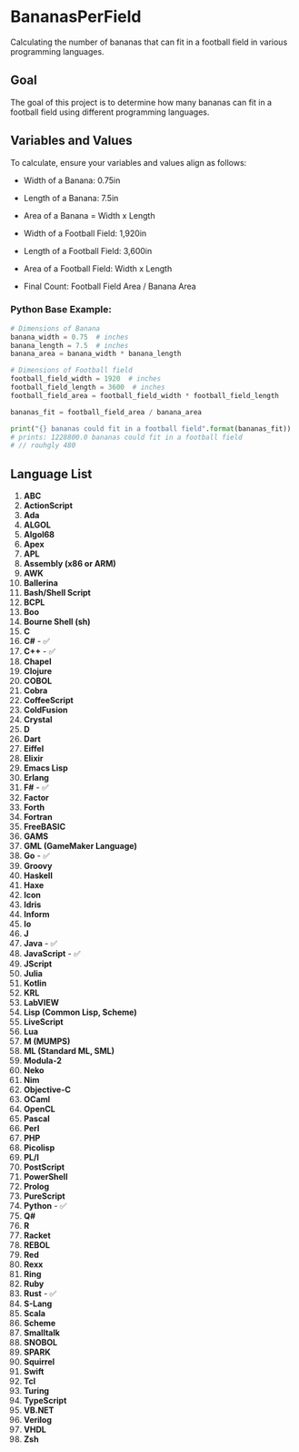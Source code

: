 # BananasPerField

Calculating the number of bananas that can fit in a football field in various programming languages.

## Goal
The goal of this project is to determine how many bananas can fit in a football field using different programming languages.

## Variables and Values
To calculate, ensure your variables and values align as follows:

- Width of a Banana: 0.75in
- Length of a Banana: 7.5in
- Area of a Banana = Width x Length

- Width of a Football Field: 1,920in
- Length of a Football Field: 3,600in
- Area of a Football Field: Width x Length

- Final Count: Football Field Area / Banana Area

### Python Base Example:

```python
# Dimensions of Banana
banana_width = 0.75  # inches
banana_length = 7.5  # inches
banana_area = banana_width * banana_length

# Dimensions of Football field
football_field_width = 1920  # inches
football_field_length = 3600  # inches
football_field_area = football_field_width * football_field_length

bananas_fit = football_field_area / banana_area

print("{} bananas could fit in a football field".format(bananas_fit))
# prints: 1228800.0 bananas could fit in a football field
# // rouhgly 480
```
## Language List

1. **ABC**
2. **ActionScript**
3. **Ada**
4. **ALGOL**
5. **Algol68**
6. **Apex**
7. **APL**
8. **Assembly (x86 or ARM)**
9. **AWK**
10. **Ballerina**
11. **Bash/Shell Script**
12. **BCPL**
13. **Boo**
14. **Bourne Shell (sh)**
15. **C**
16. **C#** - ✅
17. **C++** - ✅
18. **Chapel**
19. **Clojure**
20. **COBOL**
21. **Cobra**
22. **CoffeeScript**
23. **ColdFusion**
24. **Crystal**
25. **D**
26. **Dart**
27. **Eiffel**
28. **Elixir**
29. **Emacs Lisp**
30. **Erlang**
31. **F#** - ✅
32. **Factor**
33. **Forth**
34. **Fortran**
35. **FreeBASIC**
36. **GAMS**
37. **GML (GameMaker Language)**
38. **Go** - ✅
39. **Groovy**
40. **Haskell**
41. **Haxe**
42. **Icon**
43. **Idris**
44. **Inform**
45. **Io**
46. **J**
47. **Java** - ✅
48. **JavaScript** - ✅
49. **JScript**
50. **Julia**
51. **Kotlin**
52. **KRL**
53. **LabVIEW**
54. **Lisp (Common Lisp, Scheme)**
55. **LiveScript**
56. **Lua**
57. **M (MUMPS)**
58. **ML (Standard ML, SML)**
59. **Modula-2**
60. **Neko**
61. **Nim**
62. **Objective-C**
63. **OCaml**
64. **OpenCL**
65. **Pascal**
66. **Perl**
67. **PHP**
68. **Picolisp**
69. **PL/I**
70. **PostScript**
71. **PowerShell**
72. **Prolog**
73. **PureScript**
74. **Python** - ✅
75. **Q#**
76. **R**
77. **Racket**
78. **REBOL**
79. **Red**
80. **Rexx**
81. **Ring**
82. **Ruby**
83. **Rust** - ✅
84. **S-Lang**
85. **Scala**
86. **Scheme**
87. **Smalltalk**
88. **SNOBOL**
89. **SPARK**
90. **Squirrel**
91. **Swift**
92. **Tcl**
93. **Turing**
94. **TypeScript**
95. **VB.NET**
96. **Verilog**
97. **VHDL**
98. **Zsh**


